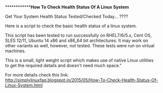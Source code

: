 ******************************How To Check Health Status Of A Linux System******************

Get Your System Health Status Tested/Checked Today... ????

Here is a script to check the basic health status of a linux system.
    
This script has been tested to run successfully on RHEL7/6/5.x, Cent OS, SLES 12/11, Ubuntu 14 x86 and x86_64 bit architectures. It may work on other variants as well, however, not tested. These tests were run on virtual machines.

This is a small, light weight script which makes use of native Linux utilities to get the required details and doesn't need much space."

For more details check this link: http://simplylinuxfaq.blogspot.in/2015/05/How-To-Check-Health-Status-Of-Linux-System.html
